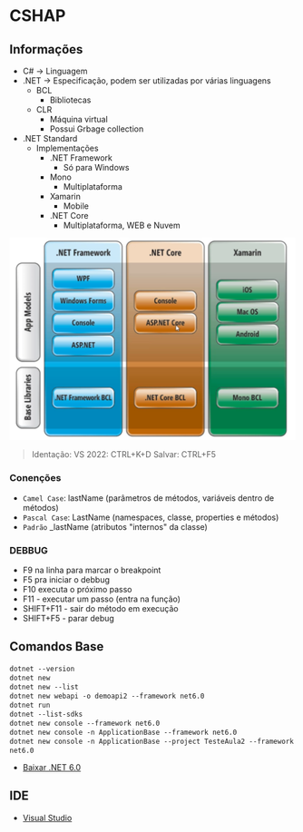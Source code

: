 # CSHAP

## Informações
- C# -> Linguagem
- .NET -> Especificação, podem ser utilizadas por várias linguagens
    - BCL
        - Bibliotecas
    - CLR
        - Máquina virtual
        - Possui Grbage collection
- .NET Standard
    - Implementações
        - .NET Framework
            - Só para Windows
        - Mono
            - Multiplataforma
        - Xamarin
            - Mobile
        - .NET Core
            - Multiplataforma, WEB e Nuvem

![Arquitetura](./imgs/arquitetura.png)

> Identação: VS 2022: CTRL+K+D
> Salvar: CTRL+F5


### Conenções
- `Camel Case`: lastName (parâmetros de métodos, variáveis dentro de métodos)
- `Pascal Case`: LastName (namespaces, classe, properties e métodos)
- `Padrão` _lastName (atributos "internos" da classe)

### DEBBUG
- F9 na linha para marcar o breakpoint
- F5 pra iniciar o debbug
- F10 executa o próximo passo
- F11 - executar um passo (entra na função)
- SHIFT+F11 - sair do método em execução
- SHIFT+F5 - parar debug
## Comandos Base
```
dotnet --version
dotnet new
dotnet new --list
dotnet new webapi -o demoapi2 --framework net6.0
dotnet run
dotnet --list-sdks
dotnet new console --framework net6.0
dotnet new console -n ApplicationBase --framework net6.0
dotnet new console -n ApplicationBase --project TesteAula2 --framework net6.0
```

- [Baixar .NET 6.0](https://dotnet.microsoft.com/pt-br/download/dotnet/6.0)

## IDE
- [Visual Studio](https://visualstudio.microsoft.com/pt-br/)

